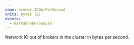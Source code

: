 ```yaml
---
name: broker.IOOutPerSecond
units: bytes (B)
events:
  - KafkaBrokerSample
---
```


Network IO out of brokers in the cluster in bytes per second.